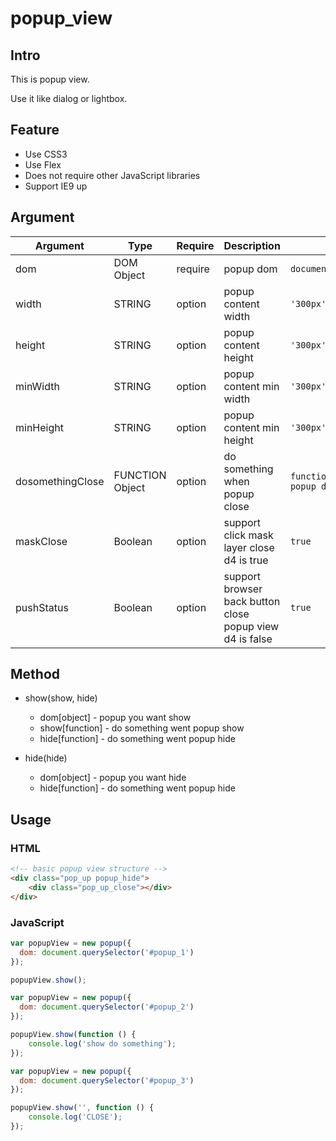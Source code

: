 # popup_view

## Intro

This is popup view.

Use it like dialog or lightbox.

## Feature

* Use CSS3
* Use Flex
* Does not require other JavaScript libraries
* Support IE9 up

## Argument

| Argument         | Type            | Require | Description | Example |
| ---              | ---             | ---     | ---         | ---     |
| dom              | DOM Object      | require | popup dom | `document.querySelector('#popup')` |
| width            | STRING          | option  | popup content width | `'300px'` |
| height           | STRING          | option  | popup content height | `'300px'` |
| minWidth         | STRING          | option  | popup content min width | `'300px'` |
| minHeight        | STRING          | option  | popup content min height | `'300px'` |
| dosomethingClose | FUNCTION Object | option  | do something when popup close | `function(dom) {console.log('show popup dom', dom)}` |
| maskClose        | Boolean          | option  | support click mask layer close d4 is true | `true` |
| pushStatus        | Boolean          | option  | support browser back button close popup view d4 is false | `true` |

## Method

* show(show, hide)
  * dom[object] - popup you want show
  * show[function] - do something went popup show
  * hide[function] - do something went popup hide

* hide(hide)
  * dom[object] - popup you want hide
  * hide[function] - do something went popup hide

## Usage

### HTML

```html
<!-- basic popup view structure -->
<div class="pop_up popup_hide">
    <div class="pop_up_close"></div>
</div>
```

### JavaScript

```javascript
var popupView = new popup({
  dom: document.querySelector('#popup_1')
});

popupView.show();
```

```javascript
var popupView = new popup({
  dom: document.querySelector('#popup_2')
});

popupView.show(function () {
    console.log('show do something');
});
```

```javascript
var popupView = new popup({
  dom: document.querySelector('#popup_3')
});

popupView.show('', function () {
    console.log('CLOSE');
});
```
